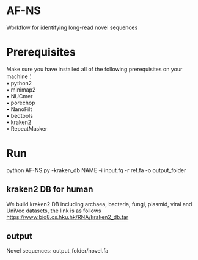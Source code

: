 # AF-NS
Workflow for identifying long-read novel sequences

# Prerequisites 
Make sure you have installed all of the following prerequisites on your machine：<br> 
• python2 <br> 
•	minimap2 <br> 
•	NUCmer <br> 
•	porechop<br> 
•	NanoFilt<br> 
•	bedtools<br> 
•	kraken2<br> 
•	RepeatMasker<br> 

# Run
python AF-NS.py -kraken_db NAME -i input.fq -r ref.fa -o output_folder <br> 

## kraken2 DB for human
We build kraken2 DB including archaea, bacteria, fungi, plasmid, viral and UniVec datasets, the link is as follows <br> 
https://www.bio8.cs.hku.hk/RNA/kraken2_db.tar

## output
Novel sequences: output_folder/novel.fa




